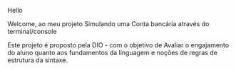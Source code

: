 Hello

Welcome, ao meu projeto Simulando uma Conta bancária através do terminal/console

Este projeto é proposto pela DIO - com o objetivo de Avaliar o engajamento do aluno quanto aos fundamentos da linguagem e noções de regras de estrutura da sintaxe.